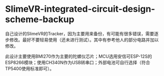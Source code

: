 # SlimeVR-integrated-circuit-design-scheme-backup
自己设计的SlimeVR的Tracker，因为主要用来备份，有可能有很多错误，需要逐步修改。最好不要轻易使用（还未进行测试）。其中有参考他人的部分电路并加以修改。

此设计主要使用BMI270作为主要的陀螺仪芯片；MCU选用安信可ESP-12S的ESP8266模块；使用CH340N作为USB转串口；外部电池可自行选择（符合TP5400使用标准即可）。
